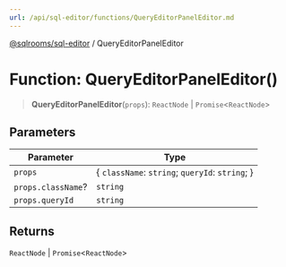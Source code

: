 ```yaml
---
url: /api/sql-editor/functions/QueryEditorPanelEditor.md
---
```

[@sqlrooms/sql-editor](../index.md) / QueryEditorPanelEditor

# Function: QueryEditorPanelEditor()

> **QueryEditorPanelEditor**(`props`): `ReactNode` | `Promise`<`ReactNode`>

## Parameters

| Parameter | Type |
| ------ | ------ |
| `props` | { `className`: `string`; `queryId`: `string`; } |
| `props.className`? | `string` |
| `props.queryId` | `string` |

## Returns

`ReactNode` | `Promise`<`ReactNode`>

